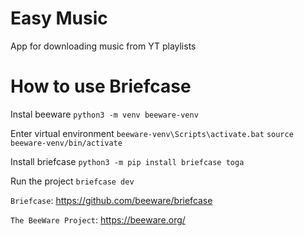 Easy Music
==========

App for downloading music from YT playlists


How to use Briefcase
==========

Instal beeware
`python3 -m venv beeware-venv`

Enter virtual environment
`beeware-venv\Scripts\activate.bat`
`source beeware-venv/bin/activate`

Install briefcase
`python3 -m pip install briefcase toga`

Run the project
`briefcase dev`



`Briefcase`: https://github.com/beeware/briefcase

`The BeeWare Project`: https://beeware.org/

